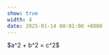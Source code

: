 ```yaml
---
show: true
width: 4
date: 2025-01-14 00:01:00 +0800
---
```

<div class="p-4 text-center">
$a^2 + b^2 = c^2$
</div>